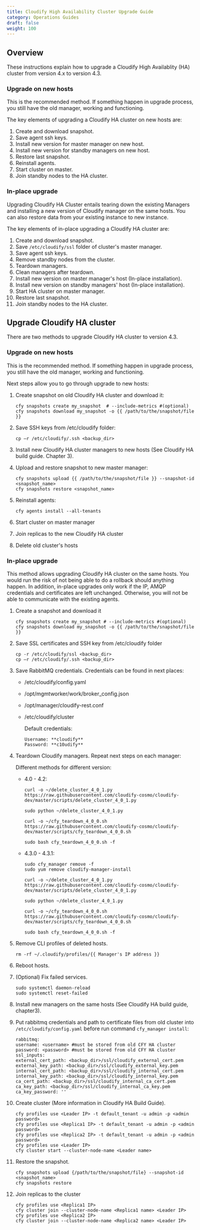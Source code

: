 ```yaml
---
title: Cloudify High Availability Cluster Upgrade Guide
category: Operations Guides
draft: false
weight: 100
---
```

## Overview

These instructions explain how to upgrade a Cloudify High Availablity (HA) cluster from version 4.x to version 4.3.

### Upgrade on new hosts

This is the recommended method. If something happen in upgrade process, you still have the old manager, working and functioning.

The key elements of upgrading a Cloudify HA cluster on new hosts are:

1.  Create and download snapshot.
1.  Save agent ssh keys.
1.  Install new version for master manager on new host.
1.  Install new version for standby managers on new host.
1.  Restore last snapshot.
1.  Reinstall agents.
1.  Start cluster on master.
1.  Join standby nodes to the HA cluster.

### In-place upgrade

Upgrading Cloudify HA Cluster entails tearing down the existing Managers and installing a new version of Cloudify manager on the same hosts. You can also restore data from your existing instance to new instance.

The key elements of in-place upgrading a Cloudify HA cluster are:

1.  Create and download snapshot.
1.  Save `/etc/cloudify/ssl` folder of cluster's master manager.
1.  Save agent ssh keys.
1.  Remove standby nodes from the cluster.
1.  Teardown managers.
1.  Clean managers after teardown.
1.  Install new version on master manager's host (In-place installation).
1.  Install new version on standby managers' host (In-place installation).
1.  Start HA cluster on master manager.
1.  Restore last snapshot.
1.  Join standby nodes to the HA cluster.

## Upgrade Cloudify HA cluster

There are two methods to upgrade Cloudify HA cluster to version 4.3.

### Upgrade on new hosts

This is the recommended method. If something happen in upgrade process, you still have the old manager, working and functioning.

Next steps allow you to go through upgrade to new hosts:

1.  Create snapshot on old Cloudify HA cluster and download it:

    ```
    cfy snapshots create my_snapshot  # --include-metrics #(optional)
    cfy snapshots download my_snapshot -o {{ /path/to/the/snapshot/file }}
    ```
1.  Save SSH keys from /etc/cloudify folder:
    ```
    cp –r /etc/cloudify/.ssh <backup_dir>
    ```
1.  Install new Cloudify HA cluster managers to new hosts (See Cloudify HA build guide. Chapter 3).
1.  Upload and restore snapshot to new master manager:
    ```
    cfy snapshots upload {{ /path/to/the/snapshot/file }} --snapshot-id <snapshot_name>
    cfy snapshots restore <snapshot_name>
    ```
1.  Reinstall agents:
    ```
    cfy agents install --all-tenants
    ```
1.  Start cluster on master manager
1.  Join replicas to the new Cloudify HA cluster
1.  Delete old cluster's hosts

### In-place upgrade

This method allows upgrading Cloudify HA cluster on the same hosts. You would run the risk of not being able to do a rollback should anything happen. In addition, in-place upgrades only work if the IP, AMQP credentials and certificates are left unchanged. Otherwise, you will not be able to communicate with the existing agents.

1.  Create a snapshot and download it

    ```
    cfy snapshots create my_snapshot # --include-metrics #(optional)
    cfy snapshots download my_snapshot -o {{ /path/to/the/snapshot/file }}
    ```
1.  Save SSL certificates and SSH key from /etc/cloudify folder
    ```
    cp -r /etc/cloudify/ssl <backup_dir>
    cp –r /etc/cloudify/.ssh <backup_dir>
    ```
1.  Save RabbitMQ credentials. Credentials can be found in next places:
    * /etc/cloudify/config.yaml
    * /opt/mgmtworker/work/broker_config.json
    * /opt/manager/cloudify-rest.conf
    * /etc/cloudify/cluster

        Default credentials: 

        ```
        Username: **cloudify**
       	Password: **c10udify**
        ```

1.  Teardown Cloudify managers. Repeat next steps on each manager:

    Different methods for different version:

    *   4.0 - 4.2:

        ```
        curl -o ~/delete_cluster_4_0_1.py https://raw.githubusercontent.com/cloudify-cosmo/cloudify-dev/master/scripts/delete_cluster_4_0_1.py

        sudo python ~/delete_cluster_4_0_1.py

        curl -o ~/cfy_teardown_4_0_0.sh https://raw.githubusercontent.com/cloudify-cosmo/cloudify-dev/master/scripts/cfy_teardown_4_0_0.sh
        
        sudo bash cfy_teardown_4_0_0.sh -f
        ```

    *   4.3.0 - 4.3.1:

        ```
        sudo cfy_manager remove -f
        sudo yum remove cloudify-manager-install

        curl -o ~/delete_cluster_4_0_1.py https://raw.githubusercontent.com/cloudify-cosmo/cloudify-dev/master/scripts/delete_cluster_4_0_1.py

        sudo python ~/delete_cluster_4_0_1.py

        curl -o ~/cfy_teardown_4_0_0.sh https://raw.githubusercontent.com/cloudify-cosmo/cloudify-dev/master/scripts/cfy_teardown_4_0_0.sh

        sudo bash cfy_teardown_4_0_0.sh -f
        ```

1.  Remove CLI profiles of deleted hosts.

    ```
    rm -rf ~/.cloudify/profiles/{{ Manager's IP address }}
    ```
1.  Reboot hosts.
1.  (Optional) Fix failed services.

    ```
    sudo systemctl daemon-reload
    sudo systemctl reset-failed
    ```
1.  Install new managers on the same hosts (See Cloudify HA build guide, chapter3).

1. Put rabbitmq credentials and path to certificate files from old cluster into `/etc/cloudify/config.yaml` before run command `cfy_manager install`:

    ```
    rabbitmq:
    username: <username> #must be stored from old CFY HA cluster
    password: <password> #must be stored from old CFY HA cluster
    ssl_inputs:
    external_cert_path: <backup_dir>/ssl/cloudify_external_cert.pem
    external_key_path: <backup_dir>/ssl/cloudify_external_key.pem
    internal_cert_path: <backup_dir>/ssl/cloudify_internal_cert.pem
    internal_key_path: <backup_dir>/ssl/cloudify_internal_key.pem
    ca_cert_path: <backup_dir>/ssl/cloudify_internal_ca_cert.pem
    ca_key_path: <backup_dir>/ssl/cloudify_internal_ca_key.pem
    ca_key_password: ''
    ```
1.  Create cluster (More information in Cloudify HA Build Guide).

    ```
    cfy profiles use <Leader IP> -t default_tenant -u admin -p <admin password>
    cfy profiles use <Replica1 IP> -t default_tenant -u admin -p <admin password>
    cfy profiles use <Replica2 IP> -t default_tenant -u admin -p <admin password>
    cfy profiles use <Leader IP>
    cfy cluster start --cluster-node-name <Leader name>
    ```
1.  Restore the snapshot.
    ```
    cfy snapshots upload {/path/to/the/snapshot/file} --snapshot-id <snapshot_name>
    cfy snapshots restore
    ```
1.  Join replicas to the cluster
    ```
    cfy profiles use <Replica1 IP>
    cfy cluster join --cluster-node-name <Replica1 name> <Leader IP>
    cfy profiles use <Replica2 IP>
    cfy cluster join --cluster-node-name <Replica2 name> <Leader IP>
    ```